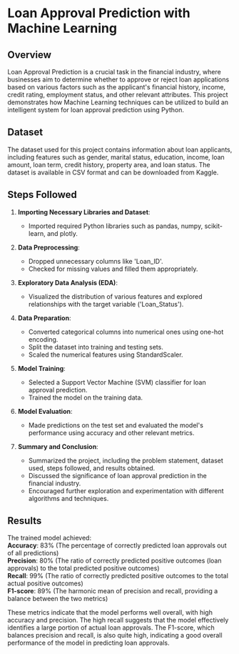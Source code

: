 # Loan Approval Prediction with Machine Learning

## Overview
Loan Approval Prediction is a crucial task in the financial industry, where businesses aim to determine whether to approve or reject loan applications based on various factors such as the applicant's financial history, income, credit rating, employment status, and other relevant attributes. This project demonstrates how Machine Learning techniques can be utilized to build an intelligent system for loan approval prediction using Python.

## Dataset
The dataset used for this project contains information about loan applicants, including features such as gender, marital status, education, income, loan amount, loan term, credit history, property area, and loan status. The dataset is available in CSV format and can be downloaded from Kaggle.
## Steps Followed
1. **Importing Necessary Libraries and Dataset**:
   - Imported required Python libraries such as pandas, numpy, scikit-learn, and plotly.

2. **Data Preprocessing**:
   - Dropped unnecessary columns like 'Loan_ID'.
   - Checked for missing values and filled them appropriately.
   
3. **Exploratory Data Analysis (EDA)**:
   - Visualized the distribution of various features and explored relationships with the target variable ('Loan_Status').

4. **Data Preparation**:
   - Converted categorical columns into numerical ones using one-hot encoding.
   - Split the dataset into training and testing sets.
   - Scaled the numerical features using StandardScaler.

5. **Model Training**:
   - Selected a Support Vector Machine (SVM) classifier for loan approval prediction.
   - Trained the model on the training data.

6. **Model Evaluation**:
   - Made predictions on the test set and evaluated the model's performance using accuracy and other relevant metrics.

7. **Summary and Conclusion**:
   - Summarized the project, including the problem statement, dataset used, steps followed, and results obtained.
   - Discussed the significance of loan approval prediction in the financial industry.
   - Encouraged further exploration and experimentation with different algorithms and techniques.


## Results
The trained model achieved:  
**Accuracy**: 83% (The percentage of correctly predicted loan approvals out of all predictions)  
**Precision**: 80% (The ratio of correctly predicted positive outcomes (loan approvals) to the total predicted positive outcomes)  
**Recall**: 99% (The ratio of correctly predicted positive outcomes to the total actual positive outcomes)   
**F1-score**: 89% (The harmonic mean of precision and recall, providing a balance between the two metrics)   

These metrics indicate that the model performs well overall, with high accuracy and precision. The high recall suggests that the model effectively identifies a large portion of actual loan approvals. The F1-score, which balances precision and recall, is also quite high, indicating a good overall performance of the model in predicting loan approvals.


